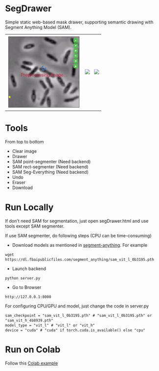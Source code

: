 # SegDrawer
Simple static web-based mask drawer, supporting semantic drawing with Segment Anything Model (SAM).

<table>
  <tr>
    <td align="center">
      <img src="demo.gif" width="240" />
    </td>
    <td align="center">
      <img src="demo1.gif" width="240" />
    </td>
    <td align="center">
      <img src="demo2.gif" width="240" />
    </td>
  </tr>
</table>

# Tools

From top to bottom
- Clear image
- Drawer
- SAM point-segmenter (Need backend)
- SAM rect-segmenter (Need backend)
- SAM Seg-Everything (Need backend)
- Undo
- Eraser
- Download

# Run Locally

If don't need SAM for segmentation, just open segDrawer.html and use tools except SAM segmenter.

If use SAM segmenter, do following steps (CPU can be time-consuming)
- Download models as mentioned in [segment-anything](https://github.com/facebookresearch/segment-anything).
For example
```
wget https://dl.fbaipublicfiles.com/segment_anything/sam_vit_l_0b3195.pth
```
- Launch backend
```
python server.py
```
- Go to Browser
```
http://127.0.0.1:8000
```

For configuring CPU/GPU and model, just change the code in server.py
```
sam_checkpoint = "sam_vit_l_0b3195.pth" # "sam_vit_l_0b3195.pth" or "sam_vit_h_4b8939.pth"
model_type = "vit_l" # "vit_l" or "vit_h"
device = "cuda" # "cuda" if torch.cuda.is_available() else "cpu"
```

# Run on Colab

Follow this [Colab example](SegDrawer.ipynb)
